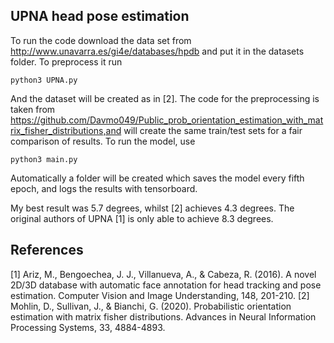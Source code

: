 ## UPNA head pose estimation
To run the code download the data set from http://www.unavarra.es/gi4e/databases/hpdb and put it in the datasets folder. To preprocess it run
```
python3 UPNA.py
```
And the dataset will be created as in [2]. The code for the preprocessing is taken from https://github.com/Davmo049/Public_prob_orientation_estimation_with_matrix_fisher_distributions,and will create the same train/test sets for a fair comparison of results. To run the model, use
```
python3 main.py
```

Automatically a folder will be created which saves the model every fifth epoch, and logs the results with tensorboard. 


My best result was 5.7 degrees, whilst [2] achieves 4.3 degrees. The original authors of UPNA [1] is only able to achieve 8.3 degrees. 

## References
<a id="1">[1]</a> 
Ariz, M., Bengoechea, J. J., Villanueva, A., & Cabeza, R. (2016).
A novel 2D/3D database with automatic face annotation for head tracking and pose estimation.
Computer Vision and Image Understanding, 148, 201-210.
<a id="2">[2]</a> 
Mohlin, D., Sullivan, J., & Bianchi, G. (2020).
Probabilistic orientation estimation with matrix fisher distributions.
Advances in Neural Information Processing Systems, 33, 4884-4893.

